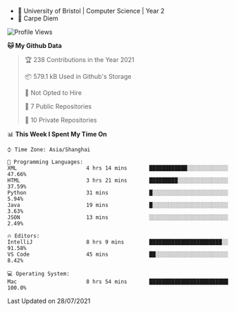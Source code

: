 - :school: University of Bristol | Computer Science | Year 2
- :musical_keyboard: Carpe Diem

<!--START_SECTION:waka-->
![Profile Views](http://img.shields.io/badge/Profile%20Views-0-blue)

**🐱 My Github Data** 

> 🏆 238 Contributions in the Year 2021
 > 
> 📦 579.1 kB Used in Github's Storage 
 > 
> 🚫 Not Opted to Hire
 > 
> 📜 7 Public Repositories 
 > 
> 🔑 10 Private Repositories  
 > 
📊 **This Week I Spent My Time On** 

```text
⌚︎ Time Zone: Asia/Shanghai

💬 Programming Languages: 
XML                      4 hrs 14 mins       ████████████░░░░░░░░░░░░░   47.66% 
HTML                     3 hrs 21 mins       █████████░░░░░░░░░░░░░░░░   37.59% 
Python                   31 mins             █░░░░░░░░░░░░░░░░░░░░░░░░   5.94% 
Java                     19 mins             █░░░░░░░░░░░░░░░░░░░░░░░░   3.63% 
JSON                     13 mins             ░░░░░░░░░░░░░░░░░░░░░░░░░   2.49%

🔥 Editors: 
IntelliJ                 8 hrs 9 mins        ███████████████████████░░   91.58% 
VS Code                  45 mins             ██░░░░░░░░░░░░░░░░░░░░░░░   8.42%

💻 Operating System: 
Mac                      8 hrs 54 mins       █████████████████████████   100.0%

```


 Last Updated on 28/07/2021
<!--END_SECTION:waka-->